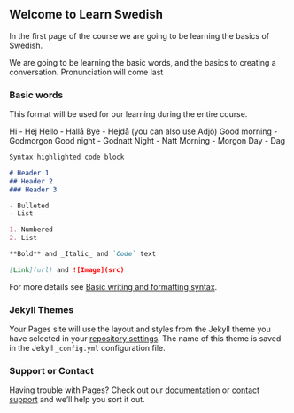 ## Welcome to Learn Swedish

In the first page of the course we are going to be learning the basics of Swedish.

We are going to be learning the basic words, and the basics to creating a conversation. Pronunciation will come last

### Basic words

This format will be used for our learning during the entire course.

Hi - Hej
Hello - Hallå
Bye - Hejdå (you can also use Adjö)
Good morning - Godmorgon
Good night - Godnatt
Night - Natt
Morning - Morgon
Day - Dag



```markdown
Syntax highlighted code block

# Header 1
## Header 2
### Header 3

- Bulleted
- List

1. Numbered
2. List

**Bold** and _Italic_ and `Code` text

[Link](url) and ![Image](src)
```

For more details see [Basic writing and formatting syntax](https://docs.github.com/en/github/writing-on-github/getting-started-with-writing-and-formatting-on-github/basic-writing-and-formatting-syntax).

### Jekyll Themes

Your Pages site will use the layout and styles from the Jekyll theme you have selected in your [repository settings](https://github.com/CodesWithJames/learnswedish/settings/pages). The name of this theme is saved in the Jekyll `_config.yml` configuration file.

### Support or Contact

Having trouble with Pages? Check out our [documentation](https://docs.github.com/categories/github-pages-basics/) or [contact support](https://support.github.com/contact) and we’ll help you sort it out.
